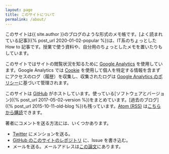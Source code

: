 ```yaml
---
layout: page
title: このサイトについて
permalink: /about/
---
```

このサイトは{{ site.author }}のブログのような形式のメモ帳です。[よく読まれている記事]({% post_url 2020-01-02-popular %})は、IT系のちょっとした How to 記事です。授業で使う資料や、自分用のちょっとしたメモを置いたりもしています。

このサイトではサイトの閲覧状況を知るために [Google Analytics](https://www.google.com/intl/ja/analytics/) を使用しています。Google Analytics では [Cookie](https://ja.wikipedia.org/wiki/HTTP_cookie) を使用して個人を特定する情報を含まずにアクセスのログ（履歴）を収集し、収集されたログは [Google Analytics のポリシー](https://support.google.com/analytics/answer/6004245)に基づいて管理されます。

このサイトは [GitHub](https://github.com/) がホストしています。使っている[ソフトウェアとバージョン]({% post_url 2017-05-02-version %})をまとめています。[過去のブログ]({% post_url 2015-10-11-old-blog %})も残っています。[Atom (RSS)](https://ja.wikipedia.org/wiki/Atom_(%E3%82%A6%E3%82%A7%E3%83%96%E3%82%B3%E3%83%B3%E3%83%86%E3%83%B3%E3%83%84%E9%85%8D%E4%BF%A1)) は[こちらから購読](/feed.xml)できます。

著者にコメントを送る方法には、いくつかあります。

<ul>
<li><a href="http://twitter.com/seki/">Twitter</a> にメンションを送る。</li>
<li><a href="https://github.com/sekika/sekika.github.io">GitHub のこのサイトのレポジトリ</a> に、Issue を書き込む。</li>
<li>メールを送る。メールアドレスは<a href="http://www.sciencedirect.com/science/article/pii/S0016706115000622">この論文</a>にあります。</li>
</ul>

